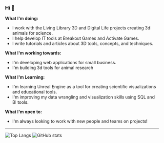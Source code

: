 ### Hi 👋

**What I'm doing:** 
- I work with the Living Library 3D and Digital Life projects creating 3d animals for science.
- I help develop IT tools at Breakout Games and Activate Games.
- I write tutorials and articles about 3D tools, concepts, and techniques. 

**What I'm working towards:** 
- I'm developing web applications for small business.
- I'm building 3d tools for animal research  

**What I'm Learning:**
- I'm learning Unreal Engine as a tool for creating scientific visualizations and educational tools.
- I'm improving my data wrangling and visualization skills using SQL and BI tools.

**What I'm open to:** 
- I'm always looking to work with new people and teams on projects!
---
![Top Langs](https://github-readme-stats.vercel.app/api/top-langs/?username=johnsonlm&layout=compact&theme=dark) ![GitHub stats](https://github-readme-stats.vercel.app/api?username=johnsonlm\&rank_icon=github&hide_title=true&theme=dark)
